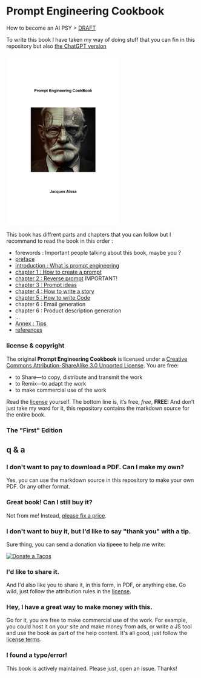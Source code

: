 # Prompt Engineering Cookbook

How to become an AI PSY > [DRAFT](https://docs.google.com/document/d/1GVSCuhbcZf3Xf6pHFwOUm5Q_Ms19h79T7UqtojHOBvQ/edit?usp=sharing)

To write this book I have taken my way of doing stuff that you can fin in this repository but also [the ChatGPT version](https://github.com/nazimboudeffa/prompt-engineering-cookbook-chatgpt)

<img src="prompt-engineering-cookbook-cover-1800x2700.png" width="300">

This book has diffrent parts and chapters that you can follow but I recommand to read the book in this order :

 * forewords : Important people talking about this book, maybe you ?
 * [preface](human-preface.md)
 * [introduction : What is prompt engineering](human-intro.md)
 * [chapter 1 : How to create a prompt](human-chap-create.md)
 * [chapter 2 : Reverse prompt](human-chap-reverse.md) IMPORTANT!
 * [chapter 3 : Prompt ideas](human-chap-ideas.md)
 * [chapter 4 : How to write a story](human-chap-story.md)
 * [chapter 5 : How to write Code](human-chap-code.md)
 * chapter 6 : Email generation
 * chapter 6 : Product description generation
 * ...
 * [Annex : Tips](human-chap-tips.md)
 * [references](refs.md)

### license & copyright

The original **Prompt Engineering Cookbook** is licensed under a [Creative Commons Attribution-ShareAlike 3.0 Unported License][license]. You are free:

* to Share—to copy, distribute and transmit the work
* to Remix—to adapt the work
* to make commercial use of the work

Read the [license](https://creativecommons.org/licenses/by-sa/3.0/deed.fr) yourself. The bottom line is, it’s free, *free*, **FREE**! And don’t just take my word for it, this repository contains the markdown source for the entire book.

### The "First" Edition

[pc1]: https://leanpub.com/prompt-engineering-cookbook

## q & a

### I don't want to pay to download a PDF. Can I make my own?

Yes, you can use the markdown source in this repository to make your own PDF. Or any other format.

### Great book! Can I still buy it?

Not from me! Instead, [please fix a price](https://leanpub.com/prompt-engineering-cookbook).

### I don't want to buy it, but I'd like to say "thank you" with a tip.

Sure thing, you can send a donation via tipeee to help me write:

[![Donate a Tacos](https://i.ibb.co/M2fjngP/index.jpg)](https://fr.tipeee.com/nazimboudeffa#reward-300065)

### I'd like to share it.

And I'd also like you to share it, in this form, in PDF, or anything else. Go wild, just follow the attribution rules in the [license].

### Hey, I have a great way to make money with this.

Go for it, you are free to make commercial use of the work. For example, you could host it on your site and make money from ads, or write a JS tool and use the book as part of the help content. It's all good, just follow the [license terms][license]. 

### I found a typo/error!

This book is actively maintained. Please just, open an issue. Thanks!

[license]: https://creativecommons.org/licenses/by-sa/3.0/deed.fr "Creative Commons Attribution-ShareAlike 3.0 Unported License"

